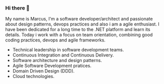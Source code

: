 ### Hi there 👋

My name is Marcus, I'm a software developer/architect and passionate about design patterns, devops practices and also i am a agile enthusiast. 
I have been dedicated for a long time to the .NET platform and learn its details. Today i work with a focus on team orientation, combining good coding practices, devops and agile frameworks.

- Technical leadership in software development teams.
- Continuous Integration and Continuous Delivery.
- Software architecture and design patterns.
- Agile Software Development pratices.
- Domain Driven Design (DDD). 
- Cloud technologies. 

<!--
**mpghelli/mpghelli** is a ✨ _special_ ✨ repository because its `README.md` (this file) appears on your GitHub profile.

Here are some ideas to get you started:

- 🔭 I’m currently working on ...
- 🌱 I’m currently learning ...
- 👯 I’m looking to collaborate on ...
- 🤔 I’m looking for help with ...
- 💬 Ask me about ...
- 📫 How to reach me: ...
- 😄 Pronouns: ...
- ⚡ Fun fact: ...
-->
